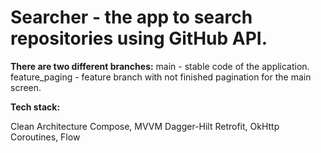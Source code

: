 # Searcher - the app to search repositories using GitHub API.


**There are two different branches:**
main - stable code of the application.
feature_paging - feature branch with not finished pagination for the main screen.

**Tech stack:**

Clean Architecture
Compose, MVVM
Dagger-Hilt
Retrofit, OkHttp
Coroutines, Flow
